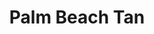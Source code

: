 ---
title: "Palm Beach Tan"
url: /portland/palm-beach-tan-northeast-102nd-avenue/
shop: Kosmetik
---